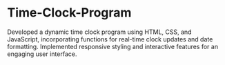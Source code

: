 # Time-Clock-Program
 Developed a dynamic time clock program using HTML, CSS, and JavaScript, incorporating functions for real-time clock updates and date formatting. Implemented responsive styling and interactive features for an engaging user interface.
